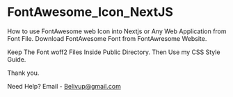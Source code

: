 # FontAwesome_Icon_NextJS

How to use FontAwesome web Icon into Nextjs or Any Web Application from Font File.
Download FontAwesome Font from FontAwresome Website.

Keep The Font woff2 Files Inside Public Directory.
Then Use my CSS Style Guide.

Thank you.

Need Help?
Email - Belivup@gmail.com
